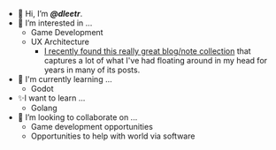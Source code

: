 <!---
A friendly reminder from the past to do something with this page; even on first transcription it seems overbloated.
--->
- 👋 Hi, I’m ***@dleetr***.
- 👀 I’m interested in ...
  - Game Development
  - UX Architecture
    - [I recently found this really great blog/note collection](https://alexanderobenauer.com/) that captures a lot of what I've had
    floating around in my head for years in many of its posts.
- 🌱 I'm currently learning ...
	- Godot 
- ✨I want to learn ...
	- Golang
- 💞️ I’m looking to collaborate on ...
  - Game development opportunities
  - Opportunities to help with world via software
<!---
dleetr/dleetr is a ✨ special ✨ repository because its `README.md` (this file) appears on your GitHub profile.
You can click the Preview link to take a look at your changes.
--->
